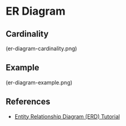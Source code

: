# ER Diagram

## Cardinality

(er-diagram-cardinality.png)

## Example

(er-diagram-example.png)

## References

- [Entity Relationship Diagram (ERD) Tutorial](https://www.youtube.com/watch?v=-CuY5ADwn24)
